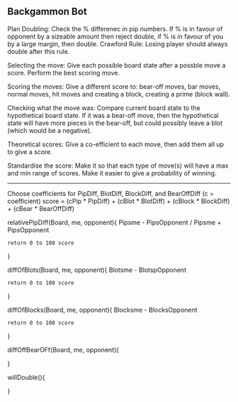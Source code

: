 Backgammon Bot
-------------------------------------------------------------------------------------------------------------------------------------------

Plan
Doubling: Check the % differenec in pip numbers. If % is in favour of opponent by a sizeable amount then reject double, if % is in favour of
you by a large margin, then double.
Crawford Rule: Losing player should always double after this rule.

Selecting the move:
Give each possible board state after a possble move a score. Perform the best scoring move.

Scoring the moves: 
Give a different score to: bear-off moves, bar moves, normal moves, hit moves and creating a block, creating a prime (block wall).

Checking what the move was: 
Compare current board state to the hypothetical board state. If it was a bear-off move, then the hypothetical state will have more pieces in
the bear-off, but could possibly leave a blot (which would be a negative). 

Theoretical scores: Give a co-efficient to each move, then add them all up to give a score.

Standardise the score: 
Make it so that each type of move(s) will have a max and min range of scores.
Make it easier to give a probability of winning.

------------------------------------------------------------------------------------------------
Choose coefficients for PipDiff, BlotDiff, BlockDiff, and BearOffDiff
(c = coefficient)
score = (cPip * PipDiff) + (cBlot * BlotDiff) + (cBlock * BlockDiff) + (cBear * BearOffDiff)


relativePipDiff(Board, me, opponent){ 
	Pipsme - PipsOpponent / Pipsme + PipsOpponent

	return 0 to 100 score
}

diffOfBlots(Board, me, opponent){
	Blotsme - BlotspOpponent
	
	return 0 to 100 score	
}

diffOfBlocks(Board, me, opponent){
	Blocksme - BlocksOpponent	
	
	return 0 to 100 score
}

diffOffBearOFf(Board, me, opponent){

}

willDouble(){

}
